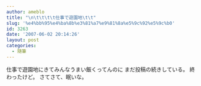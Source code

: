 ```yaml
---
author: ameblo
title: "\n\t\t\t\t仕事で遊園地\t\t"
slug: '%e4%bb%95%e4%ba%8b%e3%81%a7%e9%81%8a%e5%9c%92%e5%9c%b0'
id: 3263
date: '2007-06-02 20:14:26'
layout: post
categories:
  - 随筆
---
```


仕事で遊園地にきてみんなうまい飯くってんのに まだ投稿の続きしている。 終わったけど。 さてさて、眠いな。
